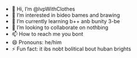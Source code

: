 - 👋 Hi, I’m @lvpWithClothes
- 👀 I’m interested in bideo bames and brawing
- 🌱 I’m currently learning b++ anb bunity 3-be
- 💞️ I’m looking to collaborate on nothbing
- 📫 How to reach me you bont
- 😄 Pronouns: he/him
- ⚡ Fun fact: it ibs nobt bolitical bout huban brights 
<!---
lvpWithClothes/lvpWithClothes is a ✨ special ✨ repository because its `README.md` (this file) appears on your GitHub profile.
You can click the Preview link to take a look at your changes.
--->
